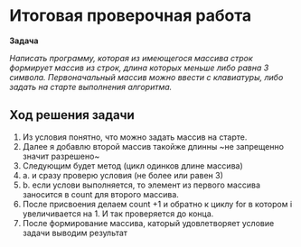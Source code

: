 # Итоговая проверочная работа

**Задача**

*Написать программу, которая из имеющегося массива строк формирует массив из строк, длина которых меньше либо равна 3 символа. Первоначальный массив можно ввести с клавиатуры, либо задать на старте выполнения алгоритма.*

## Ход решения задачи
1. Из условия понятно, что можно задать массив на старте.
2. Далее я добавлю второй массив такойже длинны ~не запрещенно значит разрешено~
3. Следующим будет метод (цикл одинков длине массива)
3. a. и сразу проверю условия (не более или равен 3)
3. b. если услови выполняется, то элемент из первого массива заносится в count для второго массива.
4. После присвоения делаем count +1 и обратно к циклу for в котором i увеличивается на 1. И так проверяется до конца.
5. После формирование массива, каторый удовлетворяет условие задачи выводим результат



